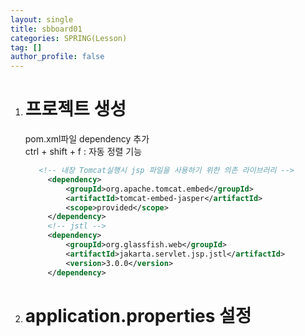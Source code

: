 ```yaml
---
layout: single
title: sbboard01
categories: SPRING(Lesson)
tag: []
author_profile: false
---
```

 
1. # 프로젝트 생성

   pom.xml파일 dependency 추가   
   ctrl + shift + f : 자동 정렬 기능   

   ```xml
      <!-- 내장 Tomcat실행시 jsp 파일을 사용하기 위한 의존 라이브러리 -->
		<dependency>
			<groupId>org.apache.tomcat.embed</groupId>
			<artifactId>tomcat-embed-jasper</artifactId>
			<scope>provided</scope>
		</dependency>
		<!-- jstl -->
		<dependency>
			<groupId>org.glassfish.web</groupId>
			<artifactId>jakarta.servlet.jsp.jstl</artifactId>
			<version>3.0.0</version>
		</dependency>
   ```

1. # application.properties 설정
   

